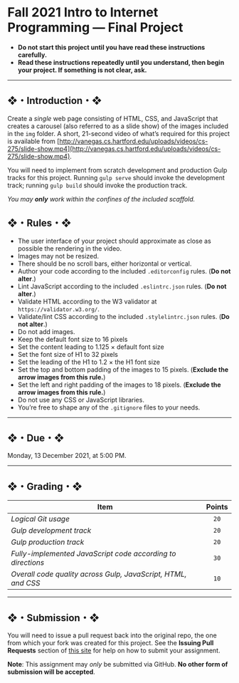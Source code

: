 # Fall 2021 Intro to Internet Programming — Final Project

* **Do not start this project until you have read these instructions carefully.**  
* **Read these instructions repeatedly until you understand, then begin your project. If something is not clear, ask.**  

---

## ❖・Introduction・❖
Create a *single* web page consisting of HTML, CSS, and JavaScript that creates a carousel (also referred to as a slide show) of the images included in the `img` folder. A short, 21-second video of what’s required for this project is available from [http://vanegas.cs.hartford.edu/uploads/videos/cs-275/slide-show.mp4](http://vanegas.cs.hartford.edu/uploads/videos/cs-275/slide-show.mp4).

You will need to implement from scratch development and production Gulp tracks for this project. Running `gulp serve` should invoke the development track; running `gulp build` should invoke the production track.

_You may **only** work within the confines of the included scaffold._

## ❖・Rules・❖
* The user interface of your project should approximate as close as possible the rendering in the video.
* Images may not be resized.
* There should be no scroll bars, either horizontal or vertical.
* Author your code according to the included `.editorconfig` rules. (**Do not alter**.)
* Lint JavaScript according to the included `.eslintrc.json` rules. (**Do not alter**.)
* Validate HTML according to the W3 validator at `https://validator.w3.org/`.
* Validate/lint CSS according to the included `.stylelintrc.json` rules. (**Do not alter**.)
* Do not add images.
* Keep the default font size to 16 pixels
* Set the content leading to 1.125 × default font size
* Set the font size of H1 to 32 pixels
* Set the leading of the H1 to 1.2 × the H1 font size
* Set the top and bottom padding of the images to 15 pixels. (**Exclude the arrow images from this rule.**)
* Set the left and right padding of the images to 18 pixels. (**Exclude the arrow images from this rule.**)
* Do not use any CSS or JavaScript libraries.
* You’re free to shape any of the `.gitignore` files to your needs.

---

## ❖・Due・❖
Monday, 13 December 2021, at 5:00 PM.

---

## ❖・Grading・❖
| Item                                                          | Points |
| ------------------------------------------------------------- | :----: |
| *Logical Git usage*                                           |  `20`  |
| *Gulp development track*                                      |  `20`  |
| *Gulp production track*                                       |  `20`  |
| *Fully-implemented JavaScript code according to directions*   |  `30`  |
| *Overall code quality across Gulp, JavaScript, HTML, and CSS* |  `10`  |

---

## ❖・Submission・❖
You will need to issue a pull request back into the original repo, the one from which your fork was created for this project. See the **Issuing Pull Requests** section of [this site](http://code-warrior.github.io/tutorials/git/github/index.html) for help on how to submit your assignment.

**Note**: This assignment may *only* be submitted via GitHub. **No other form of submission will be accepted**.
